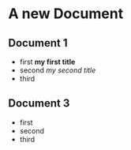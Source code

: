 # A new Document 

## Document 1

+ first **my first title**
+ second *my second title*
+ third


## Document 3

+ first 
+ second 
+ third
